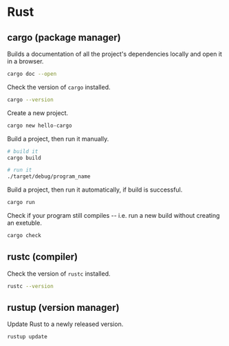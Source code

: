 # Rust

## cargo (package manager)

Builds a documentation of all the project's dependencies locally and open it in
a browser.

```bash
cargo doc --open
```

Check the version of `cargo` installed.

```bash
cargo --version
```

Create a new project.

```bash
cargo new hello-cargo
```

Build a project, then run it manually.

```bash
# build it
cargo build

# run it
./target/debug/program_name
```

Build a project, then run it automatically, if build is successful.

```bash
cargo run
```

Check if your program still compiles -- i.e. run a new build without creating an exetuble.

```bash
cargo check
```

## rustc (compiler)

Check the version of `rustc` installed.

```bash
rustc --version
```

## rustup (version manager)

Update Rust to a newly released version.

```bash
rustup update
```
